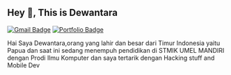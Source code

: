 ## Hey 👋, This is Dewantara
[![Gmail Badge](https://img.shields.io/badge/-GoodGuyzaxx@gmail.com-c14438?style=flat&logo=Gmail&logoColor=white&link=mailto:GoodGuyzaxx@gmail.com)](mailto:GoodGuyzaxx@gmail.com) 
[![Portfolio Badge](https://img.shields.io/badge/portfolio-web-blue?style=flat&link=https://dewantara.netlify.app//)](https://dewantara.netlify.app//) <p align='left'>Hai Saya Dewantara,orang yang lahir dan besar dari Timur Indonesia yaitu Papua dan saat ini sedang menempuh pendidikan di STMIK UMEL MANDIRI dengan Prodi Ilmu Komputer dan saya tertarik dengan Hacking stuff and Mobile Dev
</p>
